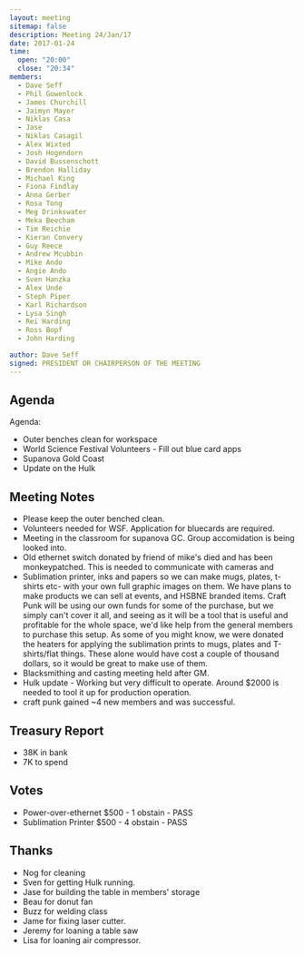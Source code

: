 ```yaml
---
layout: meeting
sitemap: false
description: Meeting 24/Jan/17
date: 2017-01-24
time:
  open: "20:00"
  close: "20:34"
members:
  - Dave Seff
  - Phil Gowenlock
  - James Churchill
  - Jaimyn Mayer
  - Niklas Casa
  - Jase
  - Niklas Casagil
  - Alex Wixted
  - Josh Hogendorn
  - David Bussenschott
  - Brendon Halliday
  - Michael King
  - Fiona Findlay
  - Anna Gerber
  - Rosa Tong
  - Meg Drinkswater
  - Meka Beecham
  - Tim Reichie
  - Kieran Convery
  - Guy Reece
  - Andrew Mcubbin
  - Mike Ando
  - Angie Ando
  - Sven Hanzka
  - Alex Unde
  - Steph Piper
  - Karl Richardson
  - Lysa Singh
  - Rei Harding
  - Ross Bopf
  - John Harding

author: Dave Seff
signed: PRESIDENT OR CHAIRPERSON OF THE MEETING
---
```


## Agenda
Agenda:

 - Outer benches clean for workspace
 - World Science Festival Volunteers - Fill out blue card apps
 - Supanova Gold Coast
 - Update on the Hulk

## Meeting Notes
 - Please keep the outer benched clean.
 - Volunteers needed for WSF. Application for bluecards are required.
 - Meeting in the classroom for supanova GC. Group accomidation is being looked into.
 - Old ethernet switch donated by friend of mike's died and has been monkeypatched. This is needed to communicate with cameras and
 - Sublimation printer, inks and papers so we can make mugs, plates, t-shirts etc- with your own full graphic images on them. We have plans to make products we can sell at events, and HSBNE branded items. Craft Punk will be using our own funds for some of the purchase, but we simply can't cover it all, and seeing as it will be a tool that is useful and profitable for the whole space, we'd like help from the general members to purchase this setup. As some of you might know, we were donated the heaters for applying the sublimation prints to mugs, plates and T-shirts/flat things. These alone would have cost a couple of thousand dollars, so it would be great to make use of them.
 - Blacksmithing and casting meeting held after GM.
 - Hulk update - Working but very difficult to operate. Around $2000 is needed to tool it up for production operation.
 -  craft punk gained ~4 new members and was successful.
## Treasury Report
 - 38K in bank
 - 7K to spend

## Votes
 - Power-over-ethernet $500 - 1 obstain - PASS
 - Sublimation Printer $500 - 4 obstain - PASS

## Thanks
 - Nog for cleaning
 - Sven for getting Hulk running.
 - Jase for building the table in members' storage
 - Beau for donut fan
 - Buzz for welding class
 - Jame for fixing laser cutter.
 - Jeremy for loaning a table saw
 - Lisa for loaning air compressor.
